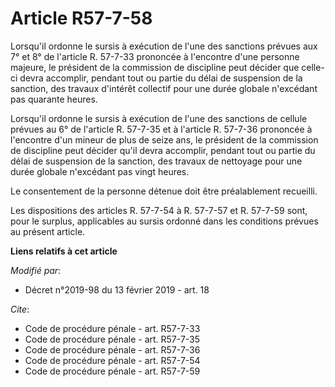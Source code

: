 # Article R57-7-58

Lorsqu'il ordonne le sursis à exécution de l'une des sanctions prévues aux 7° et 8° de l'article R. 57-7-33 prononcée à
l'encontre d'une personne majeure, le président de la commission de discipline peut décider que celle-ci devra accomplir,
pendant tout ou partie du délai de suspension de la sanction, des travaux d'intérêt collectif pour une durée globale
n'excédant pas quarante heures.

Lorsqu'il ordonne le sursis à exécution de l'une des sanctions de cellule prévues au 6° de l'article R. 57-7-35 et à
l'article R. 57-7-36 prononcée à l'encontre d'un mineur de plus de seize ans, le président de la commission de discipline
peut décider qu'il devra accomplir, pendant tout ou partie du délai de suspension de la sanction, des travaux de nettoyage
pour une durée globale n'excédant pas vingt heures.

Le consentement de la personne détenue doit être préalablement recueilli.

Les dispositions des articles R. 57-7-54 à R. 57-7-57 et R. 57-7-59 sont, pour le surplus, applicables au sursis ordonné dans
les conditions prévues au présent article.

**Liens relatifs à cet article**

_Modifié par_:

  - Décret n°2019-98 du 13 février 2019 - art. 18

_Cite_:

  - Code de procédure pénale - art. R57-7-33
  - Code de procédure pénale - art. R57-7-35
  - Code de procédure pénale - art. R57-7-36
  - Code de procédure pénale - art. R57-7-54
  - Code de procédure pénale - art. R57-7-59
